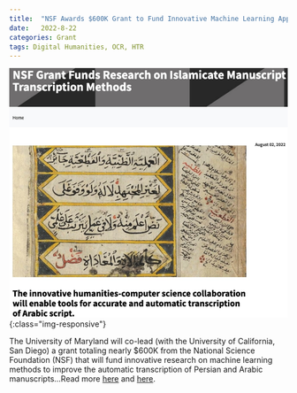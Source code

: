 ```yaml
---
title:  "NSF Awards $600K Grant to Fund Innovative Machine Learning Approaches to Automatic Transcription of Islamic Manuscripts"
date:   2022-8-22
categories: Grant
tags: Digital Humanities, OCR, HTR
---
```

![NSF Award image](/images/NSFAward.jpg){:class="img-responsive"}

The University of Maryland will co-lead (with the University of California, San Diego) a grant totaling nearly $600K from the National Science Foundation (NSF) that will fund innovative research on machine learning methods to improve the automatic transcription of Persian and Arabic manuscripts...Read more [here](https://openiti.org/projects/NSF.html) and [here](https://sllc.umd.edu/news/nsf-grant-funds-research-islamicate-manuscript-transcription-methods).
